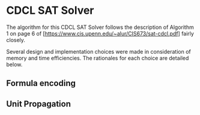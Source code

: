 # CDCL SAT Solver

The algorithm for this CDCL SAT Solver follows the description of Algorithm 1 on page 6 of [https://www.cis.upenn.edu/~alur/CIS673/sat-cdcl.pdf] fairly closely. 

Several design and implementation choices were made in consideration of memory and time efficiencies. The rationales for each choice are detailed below.

## Formula encoding




## Unit Propagation